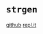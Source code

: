 # `strgen`

[github](https://github.com/notudope/strgen)
[repl.it](https://replit.com/@notudope/strgen#main.py)
